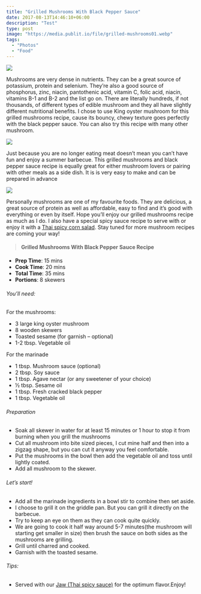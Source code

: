 ```yaml
---
title: "Grilled Mushrooms With Black Pepper Sauce"
date: 2017-08-13T14:46:10+06:00
description: "Test"
type: post
image: "https://media.publit.io/file/grilled-mushrooms01.webp"
tags:
  - "Photos"
  - "Food"
---
```

![](https://media.publit.io/file/grilled-mushrooms02.webp)

Mushrooms are very dense in nutrients. They can be a great source of potassium, protein and selenium. They’re also a good source of phosphorus, zinc, niacin, pantothenic acid, vitamin C, folic acid, niacin, vitamins B-1 and B-2 and the list go on. There are literally hundreds, if not thousands, of different types of edible mushroom and they all have slightly different nutritional benefits. I chose to use King oyster mushroom for this grilled mushrooms recipe, cause its bouncy, chewy texture goes perfectly with the black pepper sauce. You can also try this recipe with many other mushroom.

![](https://media.publit.io/file/grilled-mushrooms03.webp)

Just because you are no longer eating meat doesn’t mean you can’t have fun and enjoy a summer barbecue. This grilled mushrooms and black pepper sauce recipe is equally great for either mushroom lovers or pairing with other meals as a side dish. It is is very easy to make and can be prepared in advance

![](https://media.publit.io/file/grilled-mushrooms04.webp)

Personally mushrooms are one of my favourite foods. They are delicious, a great source of protein as well as affordable, easy to find and it’s good with everything or even by itself. Hope you’ll enjoy our grilled mushrooms recipe as much as I do. I also have a special spicy sauce recipe to serve with or enjoy it with a [Thai spicy corn salad](../spicy-corn-salad). Stay tuned for more mushroom recipes are coming your way!


>#### Grilled Mushrooms With Black Pepper Sauce Recipe

- **Prep Time**: 15 mins
- **Cook Time**: 20 mins
- **Total Time**: 35 mins
- **Portions**: 8 skewers

###### You’ll need:

For the mushrooms:
- 3 large king oyster mushroom
- 8 wooden skewers
- Toasted sesame (for garnish – optional)
- 1-2 tbsp. Vegetable oil

For the marinade
- 1 tbsp. Mushroom sauce (optional)
- 2 tbsp. Soy sauce
- 1 tbsp. Agave nectar (or any sweetener of your choice)
- ½ tbsp. Sesame oil
- 1 tbsp. Fresh cracked black pepper
- 1 tbsp. Vegetable oil

###### Preparation
- Soak all skewer in water for at least 15 minutes or 1 hour to stop it from burning when you grill the mushrooms
- Cut all mushroom into bite sized pieces, I cut mine half and then into a zigzag shape, but you can cut it anyway you feel comfortable.
- Put the mushrooms in the bowl then add the vegetable oil and toss until lightly coated.
- Add all mushroom to the skewer.

###### Let’s start!
- Add all the marinade ingredients in a bowl stir to combine then set aside.
- I choose to grill it on the griddle pan. But you can grill it directly on the barbecue.
- Try to keep an eye on them as they can cook quite quickly.
- We are going to cook it half way around 5-7 minutes(the mushroom will starting get smaller in size) then brush the sauce on both sides as the mushrooms are grilling.
-  Grill until charred and cooked.
- Garnish with the toasted sesame.

###### Tips:
- Served with our [Jaw (Thai spicy sauce)](../spicy-thai-sauce) for the optimum flavor.Enjoy!
